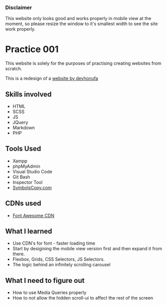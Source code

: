 ### Disclaimer
This website only looks good and works properly in mobile view at the moment, so please resize the window to it's smallest width to see the site work properly. 

# Practice 001 
This website is solely for the purposes of practising creating websites from scratch. 

This is a redesign of a <a href="https://devhonufa.github.io/honda/"> website by devhonufa </a> 

## Skills involved 
- HTML
- SCSS 
- JS 
- JQuery
- Markdown
- PHP 

## Tools Used
- Xampp
- phpMyAdmin
- Visual Studio Code
- Git Bash
- Inspector Tool
- <a href="https://www.symbolcopy.com/star-symbol.html">SymbolsCopy.com</a>

## CDNs used
- <a href ="https://fontawesome.com/v4/get-started/"> Font Awesome CDN </a>

## What I learned 
- Use CDN's for font - faster loading time
- Start by desigining the mobile view version first and then expand it from there.
- Flexbox, Grids, CSS Selectors, JS Selectors. 
- The logic behind an infinitely scrolling carousel

## What I need to figure out
- How to use Media Queries properly
- How to not allow the hidden scroll-ui to affect the rest of the screen